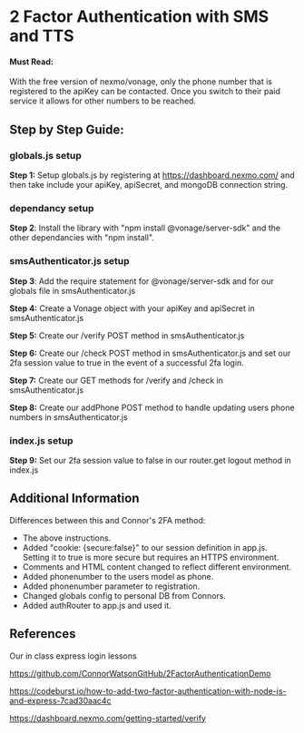 <h1>2 Factor Authentication with SMS and TTS</h1>
<h4>Must Read:</h4> With the free version of nexmo/vonage, only the phone number that is registered to the apiKey can be contacted. 
Once you switch to their paid service it allows for other numbers to be reached.

<h2>Step by Step Guide:</h2>

<h3>globals.js setup</h3>

**Step 1:** Setup globals.js by registering at https://dashboard.nexmo.com/ and then take include your apiKey, apiSecret, and mongoDB connection string.



<h3>dependancy setup</h3>

**Step 2**: Install the library with "npm install @vonage/server-sdk" and the other dependancies with "npm install".



<h3>smsAuthenticator.js setup</h3>

**Step 3**: Add the require statement for @vonage/server-sdk and for our globals file in smsAuthenticator.js

**Step 4:** Create a Vonage object with your apiKey and apiSecret in smsAuthenticator.js

**Step 5:** Create our /verify POST method in smsAuthenticator.js

**Step 6:** Create our /check POST method in smsAuthenticator.js and set our 2fa session value to true in the event of a successful 2fa login.

**Step 7:** Create our GET methods for /verify and /check in smsAuthenticator.js

**Step 8:** Create our addPhone POST method to handle updating users phone numbers in smsAuthenticator.js



<h3>index.js setup</h3>

**Step 9:** Set our 2fa session value to false in our router.get logout method in index.js 



<h2>Additional Information</h2>

Differences between this and Connor's 2FA method:
<ul>
<li>The above instructions.</li>
<li>Added "cookie: {secure:false}" to our session definition in app.js. Setting it to true is more secure but requires an HTTPS environment.</li>
<li>Comments and HTML content changed to reflect different environment.</li>
<li>Added phonenumber to the users model as phone.</li>
<li>Added phonenumber parameter to registration.</li>
<li>Changed globals config to personal DB from Connors.</li>
<li>Added authRouter to app.js and used it.</li>
</ul>

<h2>References</h2>

Our in class express login lessons

https://github.com/ConnorWatsonGitHub/2FactorAuthenticationDemo

https://codeburst.io/how-to-add-two-factor-authentication-with-node-js-and-express-7cad30aac4c

https://dashboard.nexmo.com/getting-started/verify

